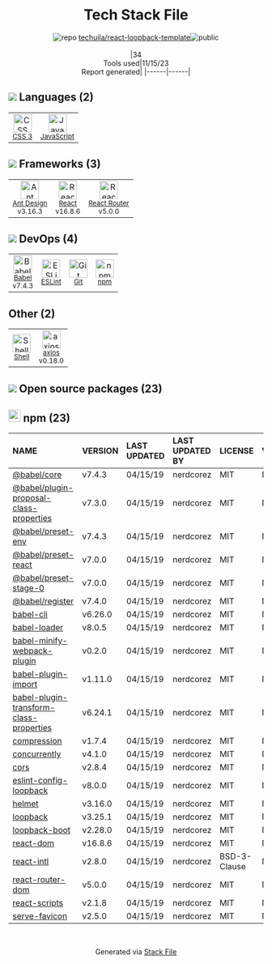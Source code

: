 <!--
--- Readme.md Snippet without images Start ---
## Tech Stack
techuila/react-loopback-template is built on the following main stack:
- [React](https://reactjs.org/) – Javascript UI Libraries
- [JavaScript](https://developer.mozilla.org/en-US/docs/Web/JavaScript) – Languages
- [Babel](http://babeljs.io/) – JavaScript Compilers
- [ESLint](http://eslint.org/) – Code Review
- [React Router](https://github.com/rackt/react-router) – JavaScript Framework Components
- [Shell](https://en.wikipedia.org/wiki/Shell_script) – Shells
- [axios](https://github.com/mzabriskie/axios) – Javascript Utilities & Libraries
- [Ant Design](https://ant.design) – JavaScript Framework Components

Full tech stack [here](/techstack.md)
--- Readme.md Snippet without images End ---

--- Readme.md Snippet with images Start ---
## Tech Stack
techuila/react-loopback-template is built on the following main stack:
- <img width='25' height='25' src='https://img.stackshare.io/service/1020/OYIaJ1KK.png' alt='React'/> [React](https://reactjs.org/) – Javascript UI Libraries
- <img width='25' height='25' src='https://img.stackshare.io/service/1209/javascript.jpeg' alt='JavaScript'/> [JavaScript](https://developer.mozilla.org/en-US/docs/Web/JavaScript) – Languages
- <img width='25' height='25' src='https://img.stackshare.io/service/2739/-1wfGjNw.png' alt='Babel'/> [Babel](http://babeljs.io/) – JavaScript Compilers
- <img width='25' height='25' src='https://img.stackshare.io/service/3337/Q4L7Jncy.jpg' alt='ESLint'/> [ESLint](http://eslint.org/) – Code Review
- <img width='25' height='25' src='https://img.stackshare.io/service/3350/8261421.png' alt='React Router'/> [React Router](https://github.com/rackt/react-router) – JavaScript Framework Components
- <img width='25' height='25' src='https://img.stackshare.io/service/4631/default_c2062d40130562bdc836c13dbca02d318205a962.png' alt='Shell'/> [Shell](https://en.wikipedia.org/wiki/Shell_script) – Shells
- <img width='25' height='25' src='https://img.stackshare.io/no-img-open-source.png' alt='axios'/> [axios](https://github.com/mzabriskie/axios) – Javascript Utilities & Libraries
- <img width='25' height='25' src='https://img.stackshare.io/service/6112/12101536.png' alt='Ant Design'/> [Ant Design](https://ant.design) – JavaScript Framework Components

Full tech stack [here](/techstack.md)
--- Readme.md Snippet with images End ---
-->
<div align="center">

# Tech Stack File
![](https://img.stackshare.io/repo.svg "repo") [techuila/react-loopback-template](https://github.com/techuila/react-loopback-template)![](https://img.stackshare.io/public_badge.svg "public")
<br/><br/>
|34<br/>Tools used|11/15/23 <br/>Report generated|
|------|------|
</div>

## <img src='https://img.stackshare.io/languages.svg'/> Languages (2)
<table><tr>
  <td align='center'>
  <img width='36' height='36' src='https://img.stackshare.io/service/6727/css.png' alt='CSS 3'>
  <br>
  <sub><a href="https://developer.mozilla.org/en-US/docs/Web/CSS/CSS3">CSS 3</a></sub>
  <br>
  <sub></sub>
</td>

<td align='center'>
  <img width='36' height='36' src='https://img.stackshare.io/service/1209/javascript.jpeg' alt='JavaScript'>
  <br>
  <sub><a href="https://developer.mozilla.org/en-US/docs/Web/JavaScript">JavaScript</a></sub>
  <br>
  <sub></sub>
</td>

</tr>
</table>

## <img src='https://img.stackshare.io/frameworks.svg'/> Frameworks (3)
<table><tr>
  <td align='center'>
  <img width='36' height='36' src='https://img.stackshare.io/service/6112/12101536.png' alt='Ant Design'>
  <br>
  <sub><a href="https://ant.design">Ant Design</a></sub>
  <br>
  <sub>v3.16.3</sub>
</td>

<td align='center'>
  <img width='36' height='36' src='https://img.stackshare.io/service/1020/OYIaJ1KK.png' alt='React'>
  <br>
  <sub><a href="https://reactjs.org/">React</a></sub>
  <br>
  <sub>v16.8.6</sub>
</td>

<td align='center'>
  <img width='36' height='36' src='https://img.stackshare.io/service/3350/8261421.png' alt='React Router'>
  <br>
  <sub><a href="https://github.com/rackt/react-router">React Router</a></sub>
  <br>
  <sub>v5.0.0</sub>
</td>

</tr>
</table>

## <img src='https://img.stackshare.io/devops.svg'/> DevOps (4)
<table><tr>
  <td align='center'>
  <img width='36' height='36' src='https://img.stackshare.io/service/2739/-1wfGjNw.png' alt='Babel'>
  <br>
  <sub><a href="http://babeljs.io/">Babel</a></sub>
  <br>
  <sub>v7.4.3</sub>
</td>

<td align='center'>
  <img width='36' height='36' src='https://img.stackshare.io/service/3337/Q4L7Jncy.jpg' alt='ESLint'>
  <br>
  <sub><a href="http://eslint.org/">ESLint</a></sub>
  <br>
  <sub></sub>
</td>

<td align='center'>
  <img width='36' height='36' src='https://img.stackshare.io/service/1046/git.png' alt='Git'>
  <br>
  <sub><a href="http://git-scm.com/">Git</a></sub>
  <br>
  <sub></sub>
</td>

<td align='center'>
  <img width='36' height='36' src='https://img.stackshare.io/service/1120/lejvzrnlpb308aftn31u.png' alt='npm'>
  <br>
  <sub><a href="https://www.npmjs.com/">npm</a></sub>
  <br>
  <sub></sub>
</td>

</tr>
</table>

## Other (2)
<table><tr>
  <td align='center'>
  <img width='36' height='36' src='https://img.stackshare.io/service/4631/default_c2062d40130562bdc836c13dbca02d318205a962.png' alt='Shell'>
  <br>
  <sub><a href="https://en.wikipedia.org/wiki/Shell_script">Shell</a></sub>
  <br>
  <sub></sub>
</td>

<td align='center'>
  <img width='36' height='36' src='https://img.stackshare.io/no-img-open-source.png' alt='axios'>
  <br>
  <sub><a href="https://github.com/mzabriskie/axios">axios</a></sub>
  <br>
  <sub>v0.18.0</sub>
</td>

</tr>
</table>


## <img src='https://img.stackshare.io/group.svg' /> Open source packages (23)</h2>

## <img width='24' height='24' src='https://img.stackshare.io/service/1120/lejvzrnlpb308aftn31u.png'/> npm (23)

|NAME|VERSION|LAST UPDATED|LAST UPDATED BY|LICENSE|VULNERABILITIES|
|:------|:------|:------|:------|:------|:------|
|[@babel/core](https://www.npmjs.com/@babel/core)|v7.4.3|04/15/19|nerdcorez |MIT|N/A|
|[@babel/plugin-proposal-class-properties](https://www.npmjs.com/@babel/plugin-proposal-class-properties)|v7.3.0|04/15/19|nerdcorez |MIT|N/A|
|[@babel/preset-env](https://www.npmjs.com/@babel/preset-env)|v7.4.3|04/15/19|nerdcorez |MIT|N/A|
|[@babel/preset-react](https://www.npmjs.com/@babel/preset-react)|v7.0.0|04/15/19|nerdcorez |MIT|N/A|
|[@babel/preset-stage-0](https://www.npmjs.com/@babel/preset-stage-0)|v7.0.0|04/15/19|nerdcorez |MIT|N/A|
|[@babel/register](https://www.npmjs.com/@babel/register)|v7.4.0|04/15/19|nerdcorez |MIT|N/A|
|[babel-cli](https://www.npmjs.com/babel-cli)|v6.26.0|04/15/19|nerdcorez |MIT|N/A|
|[babel-loader](https://www.npmjs.com/babel-loader)|v8.0.5|04/15/19|nerdcorez |MIT|N/A|
|[babel-minify-webpack-plugin](https://www.npmjs.com/babel-minify-webpack-plugin)|v0.2.0|04/15/19|nerdcorez |MIT|N/A|
|[babel-plugin-import](https://www.npmjs.com/babel-plugin-import)|v1.11.0|04/15/19|nerdcorez |MIT|N/A|
|[babel-plugin-transform-class-properties](https://www.npmjs.com/babel-plugin-transform-class-properties)|v6.24.1|04/15/19|nerdcorez |MIT|N/A|
|[compression](https://www.npmjs.com/compression)|v1.7.4|04/15/19|nerdcorez |MIT|N/A|
|[concurrently](https://www.npmjs.com/concurrently)|v4.1.0|04/15/19|nerdcorez |MIT|N/A|
|[cors](https://www.npmjs.com/cors)|v2.8.4|04/15/19|nerdcorez |MIT|N/A|
|[eslint-config-loopback](https://www.npmjs.com/eslint-config-loopback)|v8.0.0|04/15/19|nerdcorez |MIT|N/A|
|[helmet](https://www.npmjs.com/helmet)|v3.16.0|04/15/19|nerdcorez |MIT|N/A|
|[loopback](https://www.npmjs.com/loopback)|v3.25.1|04/15/19|nerdcorez |MIT|N/A|
|[loopback-boot](https://www.npmjs.com/loopback-boot)|v2.28.0|04/15/19|nerdcorez |MIT|N/A|
|[react-dom](https://www.npmjs.com/react-dom)|v16.8.6|04/15/19|nerdcorez |MIT|N/A|
|[react-intl](https://www.npmjs.com/react-intl)|v2.8.0|04/15/19|nerdcorez |BSD-3-Clause|N/A|
|[react-router-dom](https://www.npmjs.com/react-router-dom)|v5.0.0|04/15/19|nerdcorez |MIT|N/A|
|[react-scripts](https://www.npmjs.com/react-scripts)|v2.1.8|04/15/19|nerdcorez |MIT|N/A|
|[serve-favicon](https://www.npmjs.com/serve-favicon)|v2.5.0|04/15/19|nerdcorez |MIT|N/A|

<br/>
<div align='center'>

Generated via [Stack File](https://github.com/apps/stack-file)
